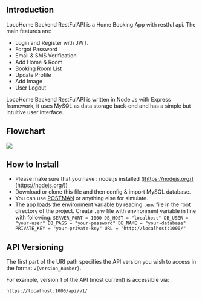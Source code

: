 ## Introduction

LocoHome Backend RestFulAPI is a Home Booking App with restful api. The main features are:

- Login and Register with JWT.
- Forgot Password
- Email & SMS Verification
- Add Home & Room
- Booking Room List
- Update Profile
- Add Image
- User Logout

LocoHome Backend RestFulAPI is written in Node Js with Express framework, it uses MySQL as data storage back-end and has a simple but intuitive user interface.

## Flowchart

[![](https://mermaid.ink/img/eyJjb2RlIjoiZ3JhcGggTFJcbiAgICBBe1VTRVJTfSAtLT4gQihSRUdJU1RFUilcbiAgICBBIC0tPiBDKChMT0dJTikpXG4gICAgQiAtLT4gQ1xuICAgIEMgLS0-IEUoU0VBUkNIIFJPT00pXG4gICAgRSAtLT4gRlxuICAgIEMgLS0-IEYoTElTVCBST09NKVxuICAgIEYgLS0-IEkoQ0hFQ0tPVVQgLyBQQVlNRU5UIEdBVEVXQVkpXG4gICAgSSAtLT4gS1xuICAgIEwgLS0-IEooKExPR09VVCkpXG4gICAgQyAtLT4gSyhISVNUT1JZKVxuICAgIEMgLS0-IEwoVVNFUlMpIiwibWVybWFpZCI6eyJ0aGVtZSI6ImRlZmF1bHQifSwidXBkYXRlRWRpdG9yIjpmYWxzZX0)](https://mermaid-js.github.io/mermaid-live-editor/#/edit/eyJjb2RlIjoiZ3JhcGggTFJcbiAgICBBe1VTRVJTfSAtLT4gQihSRUdJU1RFUilcbiAgICBBIC0tPiBDKChMT0dJTikpXG4gICAgQiAtLT4gQ1xuICAgIEMgLS0-IEUoU0VBUkNIIFJPT00pXG4gICAgRSAtLT4gRlxuICAgIEMgLS0-IEYoTElTVCBST09NKVxuICAgIEYgLS0-IEkoQ0hFQ0tPVVQgLyBQQVlNRU5UIEdBVEVXQVkpXG4gICAgSSAtLT4gS1xuICAgIEwgLS0-IEooKExPR09VVCkpXG4gICAgQyAtLT4gSyhISVNUT1JZKVxuICAgIEMgLS0-IEwoVVNFUlMpIiwibWVybWFpZCI6eyJ0aGVtZSI6ImRlZmF1bHQifSwidXBkYXRlRWRpdG9yIjpmYWxzZX0)

## How to Install

- Please make sure that you have : node.js installed ([https://nodejs.org/](https://nodejs.org/))
- Download or clone this file and then config & import MySQL database.
- You can use [POSTMAN](https://www.getpostman.com/) or anything else for simulate.
- The app loads the environment variable by reading `.env` file in the root directory of the project. Create `.env` file with environment variable in line with following:
  `SERVER_PORT = 1000 DB_HOST = "localhost" DB_USER = "your-user" DB_PASS = "your-password" DB_NAME = "your-database" PRIVATE_KEY = "your-private-key" URL = "http://localhost:1000/"`

## API Versioning

The first part of the URI path specifies the API version you wish to access in the format `v{version_number}`.

For example, version 1 of the API (most current) is accessible via:

```
https://localhost:1000/api/v1/
```

